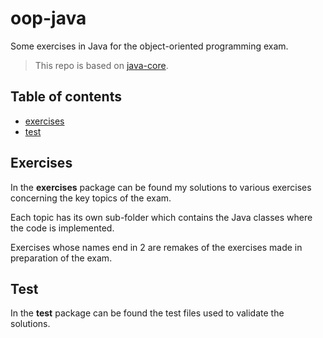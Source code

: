 # oop-java

Some exercises in Java for the object-oriented programming exam.

>This repo is based on [java-core](https://github.com/nbicocchi/java-core.git).

## Table of contents
* [exercises](#exercises)
* [test](#test)

## Exercises

In the **exercises** package can be found my solutions to various exercises concerning the key topics of the exam.

Each topic has its own sub-folder which contains the Java classes where the code is implemented.

Exercises whose names end in 2 are remakes of the exercises made in preparation of the exam.

## Test

In the **test** package can be found the test files used to validate the solutions.